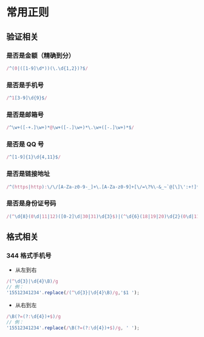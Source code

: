 # 常用正则

## 验证相关

### 是否是金额（精确到分）

```js
/^(0|([1-9]\d*))(\.\d{1,2})?$/
```

### 是否是手机号

```js
/^1[3-9]\d{9}$/
```

### 是否是邮箱号

```js
/^\w+([-+.]\w+)*@\w+([-.]\w+)*\.\w+([-.]\w+)*$/
```

### 是否是 QQ 号

```js
/^[1-9]{1}\d{4,11}$/
```

### 是否是链接地址

```js
/^(https|http):\/\/[A-Za-z0-9-_]+\.[A-Za-z0-9]+[\/=\?%\-&_~`@[\]\':+!]*([^<>\"\"])*$/
```

### 是否是身份证号码

```js
/(^\d{8}(0\d|11|12)([0-2]\d|30|31)\d{3}$)|(^\d{6}(18|19|20)\d{2}(0\d|11|12)([0-2]\d|30|31)\d{3}(\d|X|x)$)/
```

## 格式相关

### 344 格式手机号

- 从左到右

```js
/(^\d{3}|\d{4}\B)/g
// 例：
'15512341234'.replace(/(^\d{3}|\d{4}\B)/g,'$1 ');
```

- 从右到左

```js
/\B(?=(?:\d{4})+$)/g
// 例：
'15512341234'.replace(/\B(?=(?:\d{4})+$)/g, ' ');
```